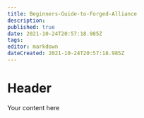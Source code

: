 ```yaml
---
title: Beginners-Guide-to-Forged-Alliance
description: 
published: true
date: 2021-10-24T20:57:18.985Z
tags: 
editor: markdown
dateCreated: 2021-10-24T20:57:18.985Z
---
```


# Header
Your content here